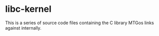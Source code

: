 # libc-kernel
This is a series of source code files containing the C library MTGos links against internally.
